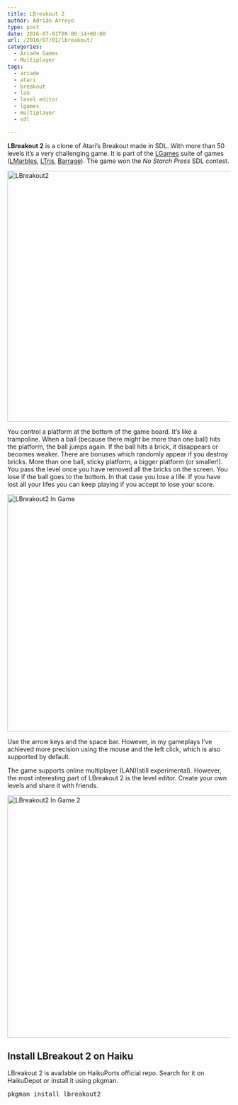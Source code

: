 ```yaml
---
title: LBreakout 2
author: Adrián Arroyo
type: post
date: 2016-07-01T09:00:14+00:00
url: /2016/07/01/lbreakout/
categories:
  - Arcade Games
  - Multiplayer
tags:
  - arcade
  - atari
  - breakout
  - lan
  - level editor
  - lgames
  - multiplayer
  - sdl

---
```

**LBreakout 2** is a clone of Atari&#8217;s Breakout made in SDL. With more than 50 levels it&#8217;s a very challenging game. It is part of the [LGames][1] suite of games ([LMarbles][2], [LTris][3], [Barrage][4]). The game won the _No Starch Press_ SDL contest.

<img class="alignnone size-full wp-image-124" src="http://gamingonhaiku.cf/wp-content/uploads/2016/06/LBreakout2.png" alt="LBreakout2" width="694" height="566" srcset="http://gamingonhaiku.cf/wp-content/uploads/2016/06/LBreakout2.png 694w, http://gamingonhaiku.cf/wp-content/uploads/2016/06/LBreakout2-300x245.png 300w" sizes="(max-width: 709px) 85vw, (max-width: 909px) 67vw, (max-width: 984px) 61vw, (max-width: 1362px) 45vw, 600px" />

You control a platform at the bottom of the game board. It&#8217;s like a trampoline. When a ball (because there might be more than one ball) hits the platform, the ball jumps again. If the ball hits a brick, it disappears or becomes weaker. There are bonuses which randomly appear if you destroy bricks. More than one ball, sticky platform, a bigger platform (or smaller!). You pass the level once you have removed all the bricks on the screen. You lose if the ball goes to the bottom. In that case you lose a life. If you have lost all your lifes you can keep playing if you accept to lose your score.

<img class="alignnone size-full wp-image-125" src="http://gamingonhaiku.cf/wp-content/uploads/2016/06/LBreakout2-In-Game.png" alt="LBreakout2 In Game" width="677" height="536" srcset="http://gamingonhaiku.cf/wp-content/uploads/2016/06/LBreakout2-In-Game.png 677w, http://gamingonhaiku.cf/wp-content/uploads/2016/06/LBreakout2-In-Game-300x238.png 300w" sizes="(max-width: 709px) 85vw, (max-width: 909px) 67vw, (max-width: 984px) 61vw, (max-width: 1362px) 45vw, 600px" />

Use the arrow keys and the space bar. However, in my gameplays I&#8217;ve achieved more precision using the mouse and the left click, which is also supported by default.

The game supports online multiplayer (LAN)(still experimental). However, the most interesting part of LBreakout 2 is the level editor. Create your own levels and share it with friends.

<img class="alignnone size-full wp-image-126" src="http://gamingonhaiku.cf/wp-content/uploads/2016/06/LBreakout2-In-Game-2.png" alt="LBreakout2 In Game 2" width="683" height="547" srcset="http://gamingonhaiku.cf/wp-content/uploads/2016/06/LBreakout2-In-Game-2.png 683w, http://gamingonhaiku.cf/wp-content/uploads/2016/06/LBreakout2-In-Game-2-300x240.png 300w" sizes="(max-width: 709px) 85vw, (max-width: 909px) 67vw, (max-width: 984px) 61vw, (max-width: 1362px) 45vw, 600px" />

## Install LBreakout 2 on Haiku

LBreakout 2 is available on HaikuPorts official repo. Search for it on HaikuDepot or install it using pkgman.

<pre>pkgman install lbreakout2</pre>

 [1]: http://lgames.sourceforge.net/
 [2]: http://gamingonhaiku.cf/2016/06/06/lmarbles/
 [3]: http://gamingonhaiku.cf/2016/05/31/ltris/
 [4]: http://gamingonhaiku.cf/2016/06/10/lbarrage/